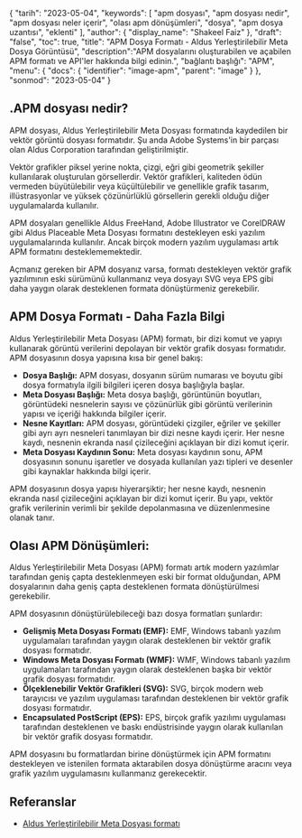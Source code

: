 {
"tarih": "2023-05-04",
  "keywords": [
"apm dosyası",
"apm dosyası nedir",
"apm dosyası neler içerir",
"olası apm dönüşümleri",
"dosya",
"apm dosya uzantısı",
"eklenti"
],
  "author": {
"display_name": "Shakeel Faiz"
},
"draft": "false",
"toc": true,
"title": "APM Dosya Formatı - Aldus Yerleştirilebilir Meta Dosya Görüntüsü",
  "description":"APM dosyalarını oluşturabilen ve açabilen APM formatı ve API'ler hakkında bilgi edinin.",
"bağlantı başlığı": "APM",
  "menu": {
    "docs": {
      "identifier": "image-apm",
      "parent": "image"
}
},
"sonmod": "2023-05-04"
}

## .APM dosyası nedir?

APM dosyası, Aldus Yerleştirilebilir Meta Dosyası formatında kaydedilen bir vektör görüntü dosyası formatıdır. Şu anda Adobe Systems'in bir parçası olan Aldus Corporation tarafından geliştirilmiştir.

Vektör grafikler piksel yerine nokta, çizgi, eğri gibi geometrik şekiller kullanılarak oluşturulan görsellerdir. Vektör grafikleri, kaliteden ödün vermeden büyütülebilir veya küçültülebilir ve genellikle grafik tasarım, illüstrasyonlar ve yüksek çözünürlüklü görsellerin gerekli olduğu diğer uygulamalarda kullanılır.

APM dosyaları genellikle Aldus FreeHand, Adobe Illustrator ve CorelDRAW gibi Aldus Placeable Meta Dosyası formatını destekleyen eski yazılım uygulamalarında kullanılır. Ancak birçok modern yazılım uygulaması artık APM formatını desteklememektedir.

Açmanız gereken bir APM dosyanız varsa, formatı destekleyen vektör grafik yazılımının eski sürümünü kullanmanız veya dosyayı SVG veya EPS gibi daha yaygın olarak desteklenen formata dönüştürmeniz gerekebilir.

## APM Dosya Formatı - Daha Fazla Bilgi

Aldus Yerleştirilebilir Meta Dosyası (APM) formatı, bir dizi komut ve yapıyı kullanarak görüntü verilerini depolayan bir vektör grafik dosyası formatıdır. APM dosyasının dosya yapısına kısa bir genel bakış:

- **Dosya Başlığı:** APM dosyası, dosyanın sürüm numarası ve boyutu gibi dosya formatıyla ilgili bilgileri içeren dosya başlığıyla başlar.
- **Meta Dosyası Başlığı:** Meta dosya başlığı, görüntünün boyutları, görüntüdeki nesnelerin sayısı ve çözünürlük gibi görüntü verilerinin yapısı ve içeriği hakkında bilgiler içerir.
- **Nesne Kayıtları:** APM dosyası, görüntüdeki çizgiler, eğriler ve şekiller gibi ayrı ayrı nesneleri tanımlayan bir dizi nesne kaydı içerir. Her nesne kaydı, nesnenin ekranda nasıl çizileceğini açıklayan bir dizi komut içerir.
- **Meta Dosyası Kaydının Sonu:** Meta dosyası kaydının sonu, APM dosyasının sonunu işaretler ve dosyada kullanılan yazı tipleri ve desenler gibi kaynaklar hakkında bilgi içerir.

APM dosyasının dosya yapısı hiyerarşiktir; her nesne kaydı, nesnenin ekranda nasıl çizileceğini açıklayan bir dizi komut içerir. Bu yapı, vektör grafik verilerinin verimli bir şekilde depolanmasına ve düzenlenmesine olanak tanır.

## Olası APM Dönüşümleri:

Aldus Yerleştirilebilir Meta Dosyası (APM) formatı artık modern yazılımlar tarafından geniş çapta desteklenmeyen eski bir format olduğundan, APM dosyalarının daha geniş çapta desteklenen formata dönüştürülmesi gerekebilir.

APM dosyasının dönüştürülebileceği bazı dosya formatları şunlardır:

- **Gelişmiş Meta Dosyası Formatı (EMF):** EMF, Windows tabanlı yazılım uygulamaları tarafından yaygın olarak desteklenen bir vektör grafik dosyası formatıdır.
- **Windows Meta Dosyası Formatı (WMF):** WMF, Windows tabanlı yazılım uygulamaları tarafından yaygın olarak desteklenen başka bir vektör grafik dosyası formatıdır.
- **Ölçeklenebilir Vektör Grafikleri (SVG):** SVG, birçok modern web tarayıcısı ve yazılım uygulaması tarafından desteklenen bir vektör grafik dosyası formatıdır.
- **Encapsulated PostScript (EPS):** EPS, birçok grafik yazılımı uygulaması tarafından desteklenen ve baskı endüstrisinde yaygın olarak kullanılan bir vektör grafik dosyası formatıdır.

APM dosyasını bu formatlardan birine dönüştürmek için APM formatını destekleyen ve istenilen formata aktarabilen dosya dönüştürme aracını veya grafik yazılım uygulamasını kullanmanız gerekecektir.

## Referanslar
* [Aldus Yerleştirilebilir Meta Dosyası formatı](https://ftp.zx.net.nz/pub/archive/ftp.microsoft.com/MISC/KB/en-us/129/658.HTM)

